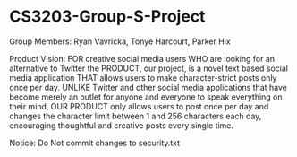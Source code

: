 # CS3203-Group-S-Project
Group Members: Ryan Vavricka, Tonye Harcourt, Parker Hix

Product Vision:
FOR creative social media users WHO are looking for an alternative to Twitter the PRODUCT, our project, is a novel text based social media application THAT allows users to make character-strict posts only once per day. UNLIKE Twitter and other social media applications that have become merely an outlet for anyone and everyone to speak everything on their mind, OUR PRODUCT only allows users to post once per day and changes the character limit between 1 and 256 characters each day, encouraging thoughtful and creative posts every single time.

Notice: Do Not commit changes to security.txt

